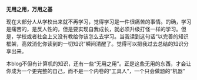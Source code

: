 

**无用之用，万用之基**

现在大部分人从学校出来就不再学习，觉得学习是一件很痛苦的事情。的确，学习是痛苦的，是反人性的，但是要实现自我成长，就必须升级打怪一样的学习。但是，学校或者社会上又没有教给你该怎么去学习。当我读到这句话“以完善的知识框架，高效消化你读到的一切知识”瞬间清醒了。觉得可以把我过去总结的知识分享出来。

本blog不但有计算机的知识，还有一些“无用之用”。正是这些无用的东西，才会让你成为一个更完整的自己，而不是一个内卷的“工具人”，一个只会做题的“机器”

